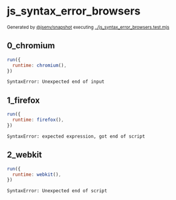 # js_syntax_error_browsers

<sub>
  Generated by <a href="https://github.com/jsenv/core/tree/main/packages/independent/snapshot">@jsenv/snapshot</a> executing <a href="../js_syntax_error_browsers.test.mjs">../js_syntax_error_browsers.test.mjs</a>
</sub>

## 0_chromium

```js
run({
  runtime: chromium(),
})
```

```console
SyntaxError: Unexpected end of input
```

## 1_firefox

```js
run({
  runtime: firefox(),
})
```

```console
SyntaxError: expected expression, got end of script
```

## 2_webkit

```js
run({
  runtime: webkit(),
})
```

```console
SyntaxError: Unexpected end of script
```